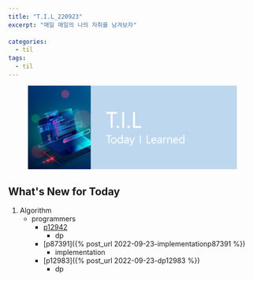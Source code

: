 ```yaml
---
title: "T.I.L_220923"
excerpt: "매일 매일의 나의 자취를 남겨보자"

categories:
  - til
tags:
  - til
---
```

<figure>
    <img src="/assets/images/til_image.png">
</figure>

## What's New for Today   
1. Algorithm
    - programmers
        - [p12942](https://school.programmers.co.kr/learn/courses/30/lessons/12942)
            - dp
        - [p87391]({% post_url 2022-09-23-implementationp87391 %})
            - implementation     
        - [p12983]({% post_url 2022-09-23-dp12983 %})
            - dp



  




